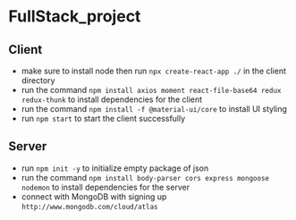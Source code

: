 # FullStack_project

## Client 

- make sure to install node then run `npx create-react-app ./` in the client directory
- run the command `npm install axios moment react-file-base64 redux redux-thunk` to install dependencies for the client 
- run the command `npm install -f @material-ui/core` to install UI styling
- run `npm start` to start the client successfully

## Server

- run `npm init -y` to initialize empty package of json 
- run the command `npm install body-parser cors express mongoose nodemon` to install dependencies for the server
- connect with MongoDB with signing up `http://www.mongodb.com/cloud/atlas`

